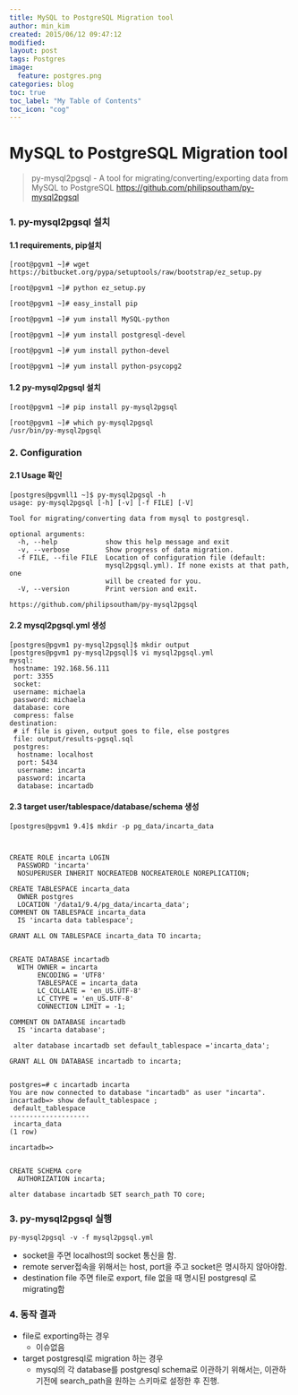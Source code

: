 ```yaml
---
title: MySQL to PostgreSQL Migration tool
author: min_kim
created: 2015/06/12 09:47:12
modified:
layout: post
tags: Postgres
image:
  feature: postgres.png
categories: blog
toc: true
toc_label: "My Table of Contents"
toc_icon: "cog"
---    
```




# MySQL to PostgreSQL Migration tool

> py-mysql2pgsql - A tool for migrating/converting/exporting data from MySQL to PostgreSQL https://github.com/philipsoutham/py-mysql2pgsql

### 1\. py-mysql2pgsql 설치

#### 1.1 requirements, pip설치


    [root@pgvm1 ~]# wget https://bitbucket.org/pypa/setuptools/raw/bootstrap/ez_setup.py

    [root@pgvm1 ~]# python ez_setup.py

    [root@pgvm1 ~]# easy_install pip

    [root@pgvm1 ~]# yum install MySQL-python

    [root@pgvm1 ~]# yum install postgresql-devel

    [root@pgvm1 ~]# yum install python-devel

    [root@pgvm1 ~]# yum install python-psycopg2




#### 1.2 py-mysql2pgsql 설치



    [root@pgvm1 ~]# pip install py-mysql2pgsql

    [root@pgvm1 ~]# which py-mysql2pgsql
    /usr/bin/py-mysql2pgsql


### 2\. Configuration

#### 2.1 Usage 확인


    [postgres@pgvmll1 ~]$ py-mysql2pgsql -h
    usage: py-mysql2pgsql [-h] [-v] [-f FILE] [-V]

    Tool for migrating/converting data from mysql to postgresql.

    optional arguments:
      -h, --help            show this help message and exit
      -v, --verbose         Show progress of data migration.
      -f FILE, --file FILE  Location of configuration file (default:
                            mysql2pgsql.yml). If none exists at that path, one
                            will be created for you.
      -V, --version         Print version and exit.

    https://github.com/philipsoutham/py-mysql2pgsql


#### 2.2 mysql2pgsql.yml 생성


    [postgres@pgvm1 py-mysql2pgsql]$ mkdir output
    [postgres@pgvm1 py-mysql2pgsql]$ vi mysql2pgsql.yml
    mysql:
     hostname: 192.168.56.111
     port: 3355
     socket:
     username: michaela
     password: michaela
     database: core
     compress: false
    destination:
     # if file is given, output goes to file, else postgres
     file: output/results-pgsql.sql
     postgres:
      hostname: localhost
      port: 5434
      username: incarta
      password: incarta
      database: incartadb



#### 2.3 target user/tablespace/database/schema 생성


    [postgres@pgvm1 9.4]$ mkdir -p pg_data/incarta_data



    CREATE ROLE incarta LOGIN
      PASSWORD 'incarta'
      NOSUPERUSER INHERIT NOCREATEDB NOCREATEROLE NOREPLICATION;

    CREATE TABLESPACE incarta_data
      OWNER postgres
      LOCATION '/data1/9.4/pg_data/incarta_data';
    COMMENT ON TABLESPACE incarta_data
      IS 'incarta data tablespace';

    GRANT ALL ON TABLESPACE incarta_data TO incarta;


    CREATE DATABASE incartadb
      WITH OWNER = incarta
           ENCODING = 'UTF8'
           TABLESPACE = incarta_data
           LC_COLLATE = 'en_US.UTF-8'
           LC_CTYPE = 'en_US.UTF-8'
           CONNECTION LIMIT = -1;

    COMMENT ON DATABASE incartadb
      IS 'incarta database';

     alter database incartadb set default_tablespace ='incarta_data';

    GRANT ALL ON DATABASE incartadb to incarta;


    postgres=# c incartadb incarta
    You are now connected to database "incartadb" as user "incarta".
    incartadb=> show default_tablespace ;
     default_tablespace
    --------------------
     incarta_data
    (1 row)

    incartadb=>


    CREATE SCHEMA core
      AUTHORIZATION incarta;

    alter database incartadb SET search_path TO core;



### 3\. py-mysql2pgsql 실행


    py-mysql2pgsql -v -f mysql2pgsql.yml


  * socket을 주면 localhost의 socket 통신을 함.
  * remote server접속을 위해서는 host, port을 주고 socket은 명시하지 않아야함.
  * destination file 주면 file로 export, file 없을 때 명시된 postgresql 로 migrating함

### 4\. 동작 결과

  * file로 exporting하는 경우
    * 이슈없음
  * target postgresql로 migration 하는 경우
    * mysql의 각 database를 postgresql schema로 이관하기 위해서는, 이관하기전에 search_path을 원하는 스키마로 설정한 후 진행.
